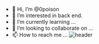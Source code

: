 - 👋 Hi, I’m @0poison
- 👀 I’m interested in back end.
- 🌱 I’m currently learning ...
- 💞️ I’m looking to collaborate on ...
- 📫 How to reach me ...
![header](https://capsule-render.vercel.app/api?type=waving&color=0:81BEF7,100:2ECCFA&height=180&section=header&text=🐟🐠&fontSize=30&fontColor=585858&fontAlign=85)
<!---
0poison/0poison is a ✨ special ✨ repository because its `README.md` (this file) appears on your GitHub profile.
You can click the Preview link to take a look at your changes.
--->
